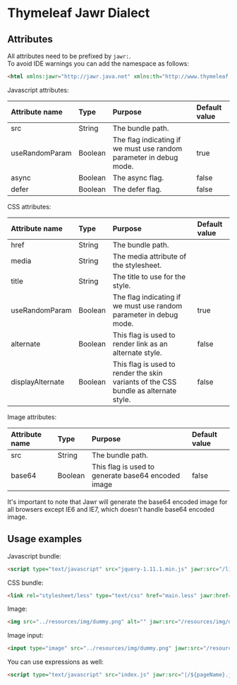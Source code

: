 Thymeleaf Jawr Dialect
======================

Attributes
----------

All attributes need to be prefixed by `jawr:`.<br />
To avoid IDE warnings you can add the namespace as follows:
```html
<html xmlns:jawr="http://jawr.java.net" xmlns:th="http://www.thymeleaf.org"></html>
```

Javascript attributes:

| Attribute name | Type    | Purpose                                                            | Default value |
| :------------- | :------ | :----------------------------------------------------------------- | :------------ |
| src            | String  | The bundle path.                                                   |               |
| useRandomParam | Boolean | The flag indicating if we must use random parameter in debug mode. | true          |
| async          | Boolean | The async flag.                                                    | false         |
| defer          | Boolean | The defer flag.                                                    | false         |

CSS attributes:

| Attribute name   | Type    | Purpose                                                                             | Default value |
| :--------------- | :------ | :---------------------------------------------------------------------------------- | :------------ |
| href             | String  | The bundle path.                                                                    |               |
| media            | String  | The media attribute of the stylesheet.                                              |               |
| title            | String  | The title to use for the style.                                                     |               |
| useRandomParam   | Boolean | The flag indicating if we must use random parameter in debug mode.                  | true          |
| alternate        | Boolean | This flag is used to render link as an alternate style.                             | false         |
| displayAlternate | Boolean | This flag is used to render the skin variants of the CSS bundle as alternate style. | false         |

Image attributes:

| Attribute name   | Type    | Purpose                                                                             | Default value |
| :--------------- | :------ | :---------------------------------------------------------------------------------- | :------------ |
| src              | String  | The bundle path.                                                                    |               |
| base64           | Boolean | This flag is used to generate base64 encoded image                                  | false         |

It's important to note that Jawr will generate the base64 encoded image for all browsers except IE6 and IE7, which doesn't handle base64 encoded image.

Usage examples
--------------

Javascript bundle:
```html
<script type="text/javascript" src="jquery-1.11.1.min.js" jawr:src="/lib.js"></script>
```

CSS bundle:
```html
<link rel="stylesheet/less" type="text/css" href="main.less" jawr:href="/all.css" />
```

Image:
```html
<img src="../resources/img/dummy.png" alt="" jawr:src="/resources/img/dummy.png" />
```

Image input:
```html
<input type="image" src="../resources/img/dummy.png" jawr:src="/resources/img/dummy.png" />
```

You can use expressions as well:
```html
<script type="text/javascript" src="index.js" jawr:src="|/${pageName}.js|"></script>
```